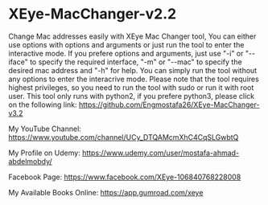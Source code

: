 # XEye-MacChanger-v2.2
Change Mac addresses easily with XEye Mac Changer tool, You can either use options with options and arguments or just run the tool to enter the interactive mode. If you prefere options and arguments, just use "-i" or "--iface" to specify the required interface, "-m" or "--mac" to specify the desired mac address and "-h" for help. You can simply run the tool without any options to enter the interacrive mode. Please note that the tool requires highest privileges, so you need to run the tool with sudo or run it with root user.
This tool only runs with python2, if you prefere python3, please click on the following link:
https://github.com/Engmostafa26/XEye-MacChanger-v3.2


My YouTube Channel: https://www.youtube.com/channel/UCy_DTQAMcmXhC4CqSLGwbtQ

My Profile on Udemy: https://www.udemy.com/user/mostafa-ahmad-abdelmobdy/

Facebook Page: https://www.facebook.com/XEye-106840768228008

My Available Books Online: https://app.gumroad.com/xeye
